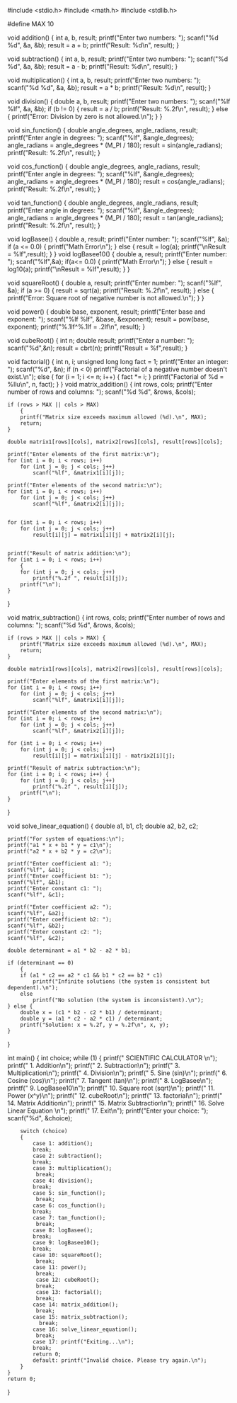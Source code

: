 #include <stdio.h>
#include <math.h>
#include <stdlib.h>

#define MAX 10


void addition()
 {
    int a, b, result;
    printf("Enter two numbers: ");
    scanf("%d %d", &a, &b);
    result = a + b;
    printf("Result: %d\n", result);
}


void subtraction()
{
    int a, b, result;
    printf("Enter two numbers: ");
    scanf("%d %d", &a, &b);
    result = a - b;
    printf("Result: %d\n", result);
}


void multiplication()
{
    int a, b, result;
    printf("Enter two numbers: ");
    scanf("%d %d", &a, &b);
    result = a * b;
    printf("Result: %d\n", result);
}


void division()
{
    double a, b, result;
    printf("Enter two numbers: ");
    scanf("%lf %lf", &a, &b);
    if (b != 0)
        {
        result = a / b;
        printf("Result: %.2f\n", result);
    } else {
        printf("Error: Division by zero is not allowed.\n");
    }
}


void sin_function()
 {
    double angle_degrees, angle_radians, result;
    printf("Enter angle in degrees: ");
    scanf("%lf", &angle_degrees);
    angle_radians = angle_degrees * (M_PI / 180);
    result = sin(angle_radians);
    printf("Result: %.2f\n", result);
}


void cos_function()
 {
    double angle_degrees, angle_radians, result;
    printf("Enter angle in degrees: ");
    scanf("%lf", &angle_degrees);
    angle_radians = angle_degrees * (M_PI / 180);
    result = cos(angle_radians);
    printf("Result: %.2f\n", result);
}


void tan_function()
{
    double angle_degrees, angle_radians, result;
    printf("Enter angle in degrees: ");
    scanf("%lf", &angle_degrees);
    angle_radians = angle_degrees * (M_PI / 180);
    result = tan(angle_radians);
    printf("Result: %.2f\n", result);
}


void logBasee()
{
    double a, result;
    printf("Enter number: ");
    scanf("%lf", &a);
    if (a <= 0.0)
        {
        printf("Math Error\n");
        }
     else
     {
         result = log(a);
        printf("\nResult = %lf",result);
    }
}
void logBasee10()
{
    double a, result;
    printf("Enter number: ");
    scanf("%lf",&a);
    if(a<= 0.0)
    {
        printf("Math Error\n");
    }
    else
    {
        result = log10(a);
        printf("\nResult = %lf",result);
    }
}


void squareRoot()
 {
    double a, result;
    printf("Enter number: ");
    scanf("%lf", &a);
    if (a >= 0)
        {
        result = sqrt(a);
        printf("Result: %.2f\n", result);
    } else
    {
        printf("Error: Square root of negative number is not allowed.\n");
    }
}


void power()
 {
    double base, exponent, result;
    printf("Enter base and exponent: ");
    scanf("%lf %lf", &base, &exponent);
    result = pow(base, exponent);
    printf("%.1lf^%.1lf = .2lf\n", result);
}

void cubeRoot()
{
    int n;
    double result;
    printf("Enter a number: ");
    scanf("%d",&n);
    result = cbrt(n);
    printf("Result = %f",result);
}

void factorial()
{
    int n, i;
    unsigned long long fact = 1;
    printf("Enter an integer: ");
    scanf("%d", &n);
    if (n < 0)
        printf("Factorial of a negative number doesn't exist.\n");
    else {
        for (i = 1; i <= n; i++)
            {
            fact *= i;
        }
        printf("Factorial of %d = %llu\n", n, fact);
    }
}
void matrix_addition()
 {
    int rows, cols;
    printf("Enter number of rows and columns: ");
    scanf("%d %d", &rows, &cols);

    if (rows > MAX || cols > MAX)
        {
        printf("Matrix size exceeds maximum allowed (%d).\n", MAX);
        return;
    }

    double matrix1[rows][cols], matrix2[rows][cols], result[rows][cols];

    printf("Enter elements of the first matrix:\n");
    for (int i = 0; i < rows; i++)
        for (int j = 0; j < cols; j++)
            scanf("%lf", &matrix1[i][j]);

    printf("Enter elements of the second matrix:\n");
    for (int i = 0; i < rows; i++)
        for (int j = 0; j < cols; j++)
            scanf("%lf", &matrix2[i][j]);


    for (int i = 0; i < rows; i++)
        for (int j = 0; j < cols; j++)
            result[i][j] = matrix1[i][j] + matrix2[i][j];


    printf("Result of matrix addition:\n");
    for (int i = 0; i < rows; i++)
        {
        for (int j = 0; j < cols; j++)
            printf("%.2f ", result[i][j]);
        printf("\n");
    }
}


void matrix_subtraction()
{
    int rows, cols;
    printf("Enter number of rows and columns: ");
    scanf("%d %d", &rows, &cols);

    if (rows > MAX || cols > MAX) {
        printf("Matrix size exceeds maximum allowed (%d).\n", MAX);
        return;
    }

    double matrix1[rows][cols], matrix2[rows][cols], result[rows][cols];

    printf("Enter elements of the first matrix:\n");
    for (int i = 0; i < rows; i++)
        for (int j = 0; j < cols; j++)
            scanf("%lf", &matrix1[i][j]);

    printf("Enter elements of the second matrix:\n");
    for (int i = 0; i < rows; i++)
        for (int j = 0; j < cols; j++)
            scanf("%lf", &matrix2[i][j]);

    for (int i = 0; i < rows; i++)
        for (int j = 0; j < cols; j++)
            result[i][j] = matrix1[i][j] - matrix2[i][j];

    printf("Result of matrix subtraction:\n");
    for (int i = 0; i < rows; i++) {
        for (int j = 0; j < cols; j++)
            printf("%.2f ", result[i][j]);
        printf("\n");
    }
}

void solve_linear_equation()
 {
    double a1, b1, c1;
    double a2, b2, c2;

    printf("For system of equations:\n");
    printf("a1 * x + b1 * y = c1\n");
    printf("a2 * x + b2 * y = c2\n");

    printf("Enter coefficient a1: ");
    scanf("%lf", &a1);
    printf("Enter coefficient b1: ");
    scanf("%lf", &b1);
    printf("Enter constant c1: ");
    scanf("%lf", &c1);

    printf("Enter coefficient a2: ");
    scanf("%lf", &a2);
    printf("Enter coefficient b2: ");
    scanf("%lf", &b2);
    printf("Enter constant c2: ");
    scanf("%lf", &c2);

    double determinant = a1 * b2 - a2 * b1;

    if (determinant == 0)
        {
        if (a1 * c2 == a2 * c1 && b1 * c2 == b2 * c1)
            printf("Infinite solutions (the system is consistent but dependent).\n");
        else
            printf("No solution (the system is inconsistent).\n");
    } else {
        double x = (c1 * b2 - c2 * b1) / determinant;
        double y = (a1 * c2 - a2 * c1) / determinant;
        printf("Solution: x = %.2f, y = %.2f\n", x, y);
    }
}


int main()
{
    int choice;
    while (1)
        {
        printf("             SCIENTIFIC CALCULATOR             \n");
        printf(" 1. Addition\n");
        printf(" 2. Subtraction\n");
        printf(" 3. Multiplication\n");
        printf(" 4. Division\n");
        printf(" 5. Sine (sin)\n");
        printf(" 6. Cosine (cos)\n");
        printf(" 7. Tangent (tan)\n");
        printf(" 8. LogBasee\n");
        printf(" 9. LogBasee10\n");
        printf(" 10. Square root (sqrt)\n");
        printf(" 11. Power (x^y)\n");
        printf(" 12. cubeRoot\n");
        printf(" 13. factorial\n");
        printf(" 14. Matrix Addition\n");
        printf(" 15. Matrix Subtraction\n");
        printf(" 16. Solve Linear Equation \n");
        printf(" 17. Exit\n");
        printf("Enter your choice: ");
        scanf("%d", &choice);

        switch (choice)
        {
            case 1: addition();
            break;
            case 2: subtraction();
            break;
            case 3: multiplication();
             break;
            case 4: division();
            break;
            case 5: sin_function();
             break;
            case 6: cos_function();
            break;
            case 7: tan_function();
             break;
            case 8: logBasee();
            break;
            case 9: logBasee10();
            break;
            case 10: squareRoot();
             break;
            case 11: power();
             break;
             case 12: cubeRoot();
             break;
             case 13: factorial();
             break;
            case 14: matrix_addition();
             break;
            case 15: matrix_subtraction();
              break;
            case 16: solve_linear_equation();
             break;
            case 17: printf("Exiting...\n");
            break;
            return 0;
            default: printf("Invalid choice. Please try again.\n");
        }
    }
    return 0;
}
